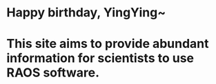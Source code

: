 # Happy birthday, YingYing~

# This site aims to provide abundant information for scientists to use RAOS software.
